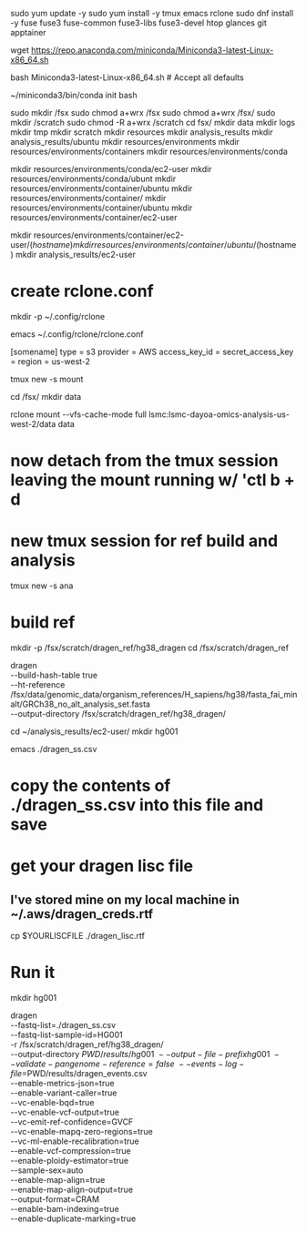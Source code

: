 sudo yum update -y
sudo yum install -y tmux emacs rclone 
sudo dnf install -y fuse fuse3 fuse-common fuse3-libs fuse3-devel htop glances git apptainer


wget https://repo.anaconda.com/miniconda/Miniconda3-latest-Linux-x86_64.sh

bash Miniconda3-latest-Linux-x86_64.sh # Accept all defaults


~/miniconda3/bin/conda init
bash

sudo mkdir /fsx
sudo chmod a+wrx /fsx
sudo chmod a+wrx /fsx/
sudo mkdir /scratch
sudo chmod -R a+wrx /scratch
cd fsx/
mkdir data
mkdir logs
mkdir tmp
mkdir scratch
mkdir resources
mkdir analysis_results
mkdir analysis_results/ubuntu
mkdir resources/environments
mkdir resources/environments/containers
mkdir resources/environments/conda


mkdir resources/environments/conda/ec2-user
mkdir resources/environments/conda/ubunt
mkdir resources/environments/container/ubuntu
mkdir resources/environments/container/
mkdir resources/environments/container/ubuntu
mkdir resources/environments/container/ec2-user

mkdir resources/environments/container/ec2-user/$(hostname)
mkdir resources/environments/container/ubuntu/$(hostname)
mkdir analysis_results/ec2-user

# create rclone.conf

 mkdir -p ~/.config/rclone

emacs ~/.config/rclone/rclone.conf

[somename]
type = s3
provider = AWS
access_key_id = <AK>
secret_access_key = <SAK>
region = us-west-2

tmux new -s mount

cd /fsx/
mkdir data

rclone mount --vfs-cache-mode full lsmc:lsmc-dayoa-omics-analysis-us-west-2/data data

# now detach from the tmux session leaving the mount running w/ 'ctl b + d

# new tmux session for ref build and analysis

tmux new -s ana

# build ref
mkdir -p /fsx/scratch/dragen_ref/hg38_dragen
cd /fsx/scratch/dragen_ref

dragen \
  --build-hash-table true \
  --ht-reference /fsx/data/genomic_data/organism_references/H_sapiens/hg38/fasta_fai_minalt/GRCh38_no_alt_analysis_set.fasta \
  --output-directory /fsx/scratch/dragen_ref/hg38_dragen/


cd ~/analysis_results/ec2-user/
mkdir hg001

emacs ./dragen_ss.csv
# copy the contents of ./dragen_ss.csv into this file and save

# get your dragen lisc file
## I've stored mine on my local machine in ~/.aws/dragen_creds.rtf

cp $YOURLISCFILE ./dragen_lisc.rtf


# Run it

mkdir hg001

dragen \
    --fastq-list=./dragen_ss.csv \
    --fastq-list-sample-id=HG001 \
    -r  /fsx/scratch/dragen_ref/hg38_dragen/ \
    --output-directory $PWD/results/hg001 \
    --output-file-prefix hg001 \
    --validate-pangenome-reference=false \
    --events-log-file=$PWD/results/dragen_events.csv \
    --enable-metrics-json=true \
    --enable-variant-caller=true \
    --vc-enable-bqd=true \
    --vc-enable-vcf-output=true \
    --vc-emit-ref-confidence=GVCF \
    --vc-enable-mapq-zero-regions=true \
    --vc-ml-enable-recalibration=true \
    --enable-vcf-compression=true \
    --enable-ploidy-estimator=true \
    --sample-sex=auto \
    --enable-map-align=true \
    --enable-map-align-output=true \
    --output-format=CRAM \
    --enable-bam-indexing=true \
    --enable-duplicate-marking=true


